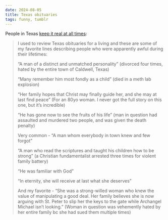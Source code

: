 ```yaml
---
date: 2024-08-05
title: Texas obituaries
tags: funny, tumblr
---
```


People in Texas [keep it real at all times](https://hamletthedane.tumblr.com/post/740066648383422465/okay-i-used-to-review-texas-obituaries-for-a):

> I used to review Texas obituaries for a living and these are some of my favorite lines describing people who were apparently awful during their lifetimes:
>
> “A man of a distinct and unmatched personality” (divorced four times, hated by the entire town of Caldwell, Texas)
>
> “Many remember him most fondly as a child” (died in a meth lab explosion)
>
> “Her family hopes that Christ may finally guide her, and she may at last find peace” (For an 80yo woman. I never got the full story on this one, but it’s incredible)
>
> “He has gone now to see the fruits of his life” (man in question had assaulted and murdered two people, and was given the death penalty)
>
> Very common - “A man whom everybody in town knew and few forgot”
>
> “A man who read the scriptures and taught his children how to be strong” (a Christian fundamentalist arrested three times for violent family battery)
>
> “He was familiar with God”
>
> “In eternity, she will receive at last what she deserves”
>
> And my favorite - “She was a strong-willed woman who knew the value of manipulating a good deal. Her family believes she is now arguing with St. Peter to slip her the keys to the gate while Archangel Michael isn’t looking.” (Woman in question was vehemently hated by her entire family bc she had sued them multiple times)